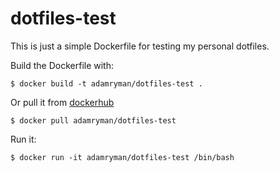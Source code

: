# dotfiles-test

This is just a simple Dockerfile for testing my personal dotfiles. 

Build the Dockerfile with:

```
$ docker build -t adamryman/dotfiles-test .
```

Or pull it from [dockerhub](https://hub.docker.com/r/adamryman/dotfiles-test/)

```
$ docker pull adamryman/dotfiles-test
```

Run it:

```
$ docker run -it adamryman/dotfiles-test /bin/bash
```


